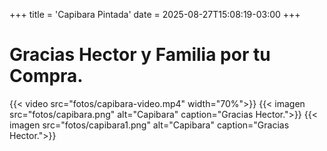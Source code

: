 +++
title = 'Capibara Pintada'
date = 2025-08-27T15:08:19-03:00
+++

# Gracias Hector y Familia por tu Compra.

{{< video src="fotos/capibara-video.mp4" width="70%">}}
{{< imagen src="fotos/capibara.png" alt="Capibara" caption="Gracias Hector.">}}
{{< imagen src="fotos/capibara1.png" alt="Capibara" caption="Gracias Hector.">}}